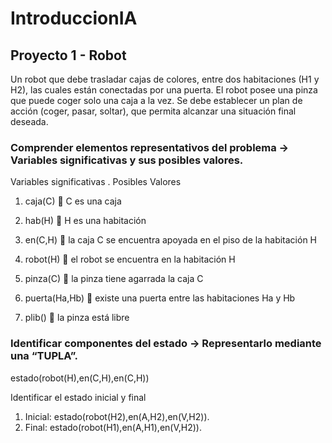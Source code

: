 # IntroduccionIA
## Proyecto 1 - Robot

Un robot que debe trasladar cajas de colores, entre dos habitaciones (H1 y H2), las cuales están conectadas por una puerta.
El robot posee una pinza que puede coger solo una caja a la vez.
Se debe establecer un plan de acción (coger, pasar, soltar), que permita alcanzar una situación final deseada. 

### Comprender elementos representativos del problema → Variables significativas y sus posibles valores.

Variables significativas   .        Posibles Valores
1. caja(C)    C es una caja

2. hab(H)    H es una habitación

3. en(C,H)    la caja C se encuentra apoyada en el piso de la habitación H

4. robot(H)    el robot se encuentra en la habitación H

5. pinza(C)    la pinza tiene agarrada la caja C

6. puerta(Ha,Hb)    existe una puerta entre las habitaciones Ha y Hb

7. plib()    la pinza está libre

### Identificar componentes del estado → Representarlo mediante una “TUPLA”.

estado(robot(H),en(C,H),en(C,H))

Identificar el estado inicial y final

1. Inicial: estado(robot(H2),en(A,H2),en(V,H2)).
2. Final:   estado(robot(H1),en(A,H1),en(V,H2)).





